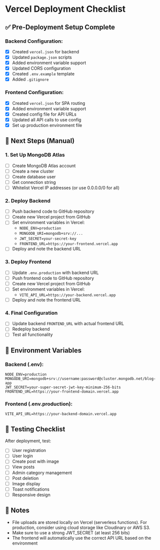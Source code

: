 # Vercel Deployment Checklist

## ✅ Pre-Deployment Setup Complete

### Backend Configuration:
- [x] Created `vercel.json` for backend
- [x] Updated `package.json` scripts
- [x] Added environment variable support
- [x] Updated CORS configuration
- [x] Created `.env.example` template
- [x] Added `.gitignore`

### Frontend Configuration:
- [x] Created `vercel.json` for SPA routing
- [x] Added environment variable support
- [x] Created config file for API URLs
- [x] Updated all API calls to use config
- [x] Set up production environment file

## 🚀 Next Steps (Manual)

### 1. Set Up MongoDB Atlas
- [ ] Create MongoDB Atlas account
- [ ] Create a new cluster
- [ ] Create database user
- [ ] Get connection string
- [ ] Whitelist Vercel IP addresses (or use 0.0.0.0/0 for all)

### 2. Deploy Backend
- [ ] Push backend code to GitHub repository
- [ ] Create new Vercel project from GitHub
- [ ] Set environment variables in Vercel:
  - `NODE_ENV=production`
  - `MONGODB_URI=mongodb+srv://...`
  - `JWT_SECRET=your-secret-key`
  - `FRONTEND_URL=https://your-frontend.vercel.app`
- [ ] Deploy and note the backend URL

### 3. Deploy Frontend
- [ ] Update `.env.production` with backend URL
- [ ] Push frontend code to GitHub repository
- [ ] Create new Vercel project from GitHub
- [ ] Set environment variables in Vercel:
  - `VITE_API_URL=https://your-backend.vercel.app`
- [ ] Deploy and note the frontend URL

### 4. Final Configuration
- [ ] Update backend `FRONTEND_URL` with actual frontend URL
- [ ] Redeploy backend
- [ ] Test all functionality

## 🔧 Environment Variables

### Backend (.env):
```
NODE_ENV=production
MONGODB_URI=mongodb+srv://username:password@cluster.mongodb.net/blog-app
JWT_SECRET=your-super-secret-jwt-key-minimum-256-bits
FRONTEND_URL=https://your-frontend-domain.vercel.app
```

### Frontend (.env.production):
```
VITE_API_URL=https://your-backend-domain.vercel.app
```

## 🧪 Testing Checklist

After deployment, test:
- [ ] User registration
- [ ] User login
- [ ] Create post with image
- [ ] View posts
- [ ] Admin category management
- [ ] Post deletion
- [ ] Image display
- [ ] Toast notifications
- [ ] Responsive design

## 📝 Notes

- File uploads are stored locally on Vercel (serverless functions). For production, consider using cloud storage like Cloudinary or AWS S3.
- Make sure to use a strong JWT_SECRET (at least 256 bits)
- The frontend will automatically use the correct API URL based on the environment
